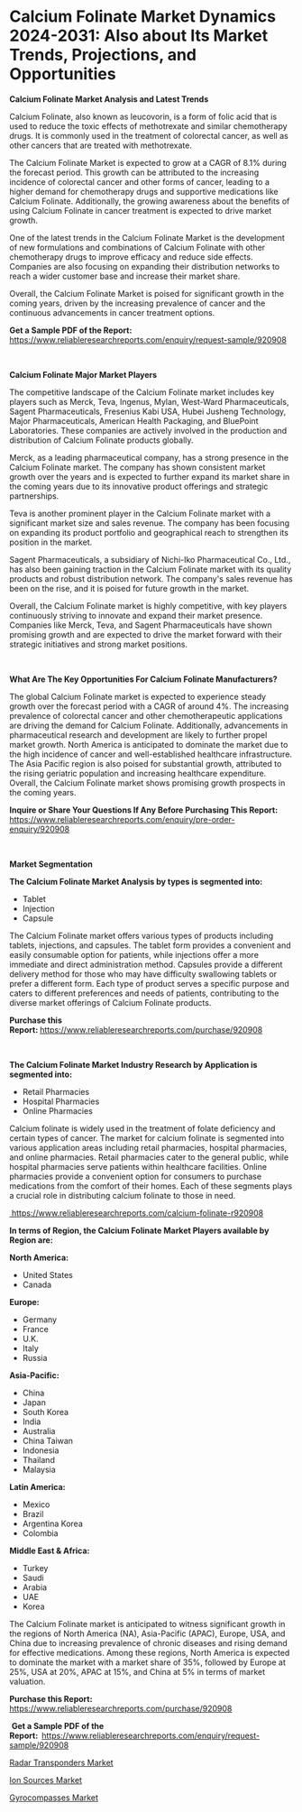 <p><h1>Calcium Folinate Market Dynamics 2024-2031: Also about Its Market Trends, Projections, and Opportunities</h1></p><p><strong>Calcium Folinate Market Analysis and Latest Trends</strong></p>
<p><p>Calcium Folinate, also known as leucovorin, is a form of folic acid that is used to reduce the toxic effects of methotrexate and similar chemotherapy drugs. It is commonly used in the treatment of colorectal cancer, as well as other cancers that are treated with methotrexate.</p><p>The Calcium Folinate Market is expected to grow at a CAGR of 8.1% during the forecast period. This growth can be attributed to the increasing incidence of colorectal cancer and other forms of cancer, leading to a higher demand for chemotherapy drugs and supportive medications like Calcium Folinate. Additionally, the growing awareness about the benefits of using Calcium Folinate in cancer treatment is expected to drive market growth.</p><p>One of the latest trends in the Calcium Folinate Market is the development of new formulations and combinations of Calcium Folinate with other chemotherapy drugs to improve efficacy and reduce side effects. Companies are also focusing on expanding their distribution networks to reach a wider customer base and increase their market share.</p><p>Overall, the Calcium Folinate Market is poised for significant growth in the coming years, driven by the increasing prevalence of cancer and the continuous advancements in cancer treatment options.</p></p>
<p><strong>Get a Sample PDF of the Report:&nbsp;</strong> <a href="https://www.reliableresearchreports.com/enquiry/request-sample/920908">https://www.reliableresearchreports.com/enquiry/request-sample/920908</a></p>
<p>&nbsp;</p>
<p><strong>Calcium Folinate Major Market Players</strong></p>
<p><p>The competitive landscape of the Calcium Folinate market includes key players such as Merck, Teva, Ingenus, Mylan, West-Ward Pharmaceuticals, Sagent Pharmaceuticals, Fresenius Kabi USA, Hubei Jusheng Technology, Major Pharmaceuticals, American Health Packaging, and BluePoint Laboratories. These companies are actively involved in the production and distribution of Calcium Folinate products globally.</p><p>Merck, as a leading pharmaceutical company, has a strong presence in the Calcium Folinate market. The company has shown consistent market growth over the years and is expected to further expand its market share in the coming years due to its innovative product offerings and strategic partnerships.</p><p>Teva is another prominent player in the Calcium Folinate market with a significant market size and sales revenue. The company has been focusing on expanding its product portfolio and geographical reach to strengthen its position in the market.</p><p>Sagent Pharmaceuticals, a subsidiary of Nichi-Iko Pharmaceutical Co., Ltd., has also been gaining traction in the Calcium Folinate market with its quality products and robust distribution network. The company's sales revenue has been on the rise, and it is poised for future growth in the market.</p><p>Overall, the Calcium Folinate market is highly competitive, with key players continuously striving to innovate and expand their market presence. Companies like Merck, Teva, and Sagent Pharmaceuticals have shown promising growth and are expected to drive the market forward with their strategic initiatives and strong market positions.</p></p>
<p>&nbsp;</p>
<p><strong>What Are The Key Opportunities For Calcium Folinate Manufacturers?</strong></p>
<p><p>The global Calcium Folinate market is expected to experience steady growth over the forecast period with a CAGR of around 4%. The increasing prevalence of colorectal cancer and other chemotherapeutic applications are driving the demand for Calcium Folinate. Additionally, advancements in pharmaceutical research and development are likely to further propel market growth. North America is anticipated to dominate the market due to the high incidence of cancer and well-established healthcare infrastructure. The Asia Pacific region is also poised for substantial growth, attributed to the rising geriatric population and increasing healthcare expenditure. Overall, the Calcium Folinate market shows promising growth prospects in the coming years.</p></p>
<p><strong>Inquire or Share Your Questions If Any Before Purchasing This Report:</strong> <a href="https://www.reliableresearchreports.com/enquiry/pre-order-enquiry/920908">https://www.reliableresearchreports.com/enquiry/pre-order-enquiry/920908</a></p>
<p>&nbsp;</p>
<p><strong>Market Segmentation</strong></p>
<p><strong>The Calcium Folinate Market Analysis by types is segmented into:</strong></p>
<p><ul><li>Tablet</li><li>Injection</li><li>Capsule</li></ul></p>
<p><p>The Calcium Folinate market offers various types of products including tablets, injections, and capsules. The tablet form provides a convenient and easily consumable option for patients, while injections offer a more immediate and direct administration method. Capsules provide a different delivery method for those who may have difficulty swallowing tablets or prefer a different form. Each type of product serves a specific purpose and caters to different preferences and needs of patients, contributing to the diverse market offerings of Calcium Folinate products.</p></p>
<p><strong>Purchase this Report:&nbsp;</strong><a href="https://www.reliableresearchreports.com/purchase/920908">https://www.reliableresearchreports.com/purchase/920908</a></p>
<p>&nbsp;</p>
<p><strong>The Calcium Folinate Market Industry Research by Application is segmented into:</strong></p>
<p><ul><li>Retail Pharmacies</li><li>Hospital Pharmacies</li><li>Online Pharmacies</li></ul></p>
<p><p>Calcium folinate is widely used in the treatment of folate deficiency and certain types of cancer. The market for calcium folinate is segmented into various application areas including retail pharmacies, hospital pharmacies, and online pharmacies. Retail pharmacies cater to the general public, while hospital pharmacies serve patients within healthcare facilities. Online pharmacies provide a convenient option for consumers to purchase medications from the comfort of their homes. Each of these segments plays a crucial role in distributing calcium folinate to those in need.</p></p>
<p><a href="https://www.reliableresearchreports.com/calcium-folinate-r920908">&nbsp;https://www.reliableresearchreports.com/calcium-folinate-r920908</a></p>
<p><strong>In terms of Region, the Calcium Folinate Market Players available by Region are:</strong></p>
<p>
    <p> <strong> North America: </strong>
        <ul>
            <li>United States</li>
            <li>Canada</li>
        </ul>
        </p> 
    <p> <strong> Europe: </strong>
        <ul>
            <li>Germany</li>
            <li>France</li>
            <li>U.K.</li>
            <li>Italy</li>
            <li>Russia</li>
        </ul>
        </p> 
    <p> <strong> Asia-Pacific: </strong>
        <ul>
            <li>China</li>
            <li>Japan</li>
            <li>South Korea</li>
            <li>India</li>
            <li>Australia</li>
            <li>China Taiwan</li>
            <li>Indonesia</li>
            <li>Thailand</li>
            <li>Malaysia</li>
        </ul>
        </p> 
    <p> <strong> Latin America: </strong>
        <ul>
            <li>Mexico</li>
            <li>Brazil</li>
            <li>Argentina Korea</li>
            <li>Colombia</li>
        </ul>
        </p> 
    <p> <strong> Middle East & Africa: </strong>
        <ul>
            <li>Turkey</li>
            <li>Saudi</li>
            <li>Arabia</li>
            <li>UAE</li>
            <li>Korea</li>
        </ul>
    </p>
    </p>
<p><p>The Calcium Folinate market is anticipated to witness significant growth in the regions of North America (NA), Asia-Pacific (APAC), Europe, USA, and China due to increasing prevalence of chronic diseases and rising demand for effective medications. Among these regions, North America is expected to dominate the market with a market share of 35%, followed by Europe at 25%, USA at 20%, APAC at 15%, and China at 5% in terms of market valuation.</p></p>
<p><strong>Purchase this Report: </strong><a href="https://www.reliableresearchreports.com/purchase/920908">https://www.reliableresearchreports.com/purchase/920908</a></p>
<p>&nbsp;<strong>Get a Sample PDF of the Report:&nbsp;&nbsp;</strong><a href="https://www.reliableresearchreports.com/enquiry/request-sample/920908">https://www.reliableresearchreports.com/enquiry/request-sample/920908</a></p>
<p><strong></strong></p>
<p><p><a href="https://www.linkedin.com/pulse/radar-transponders-market-insights-cagr-trends-growth-strategies-xpjic">Radar Transponders Market</a></p><p><a href="https://www.linkedin.com/pulse/ion-sources-market-trends-forecast-competitive-analysis-2031-s458c">Ion Sources Market</a></p><p><a href="https://www.linkedin.com/pulse/gyrocompasses-market-furnishes-information-share-trends-growth-jzm2c">Gyrocompasses Market</a></p></p>